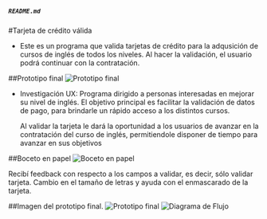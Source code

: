 
##### `README.md`


#Tarjeta de crédito válida

* Este es un programa que valida tarjetas de crédito para la adqusición de cursos de inglés de todos los niveles. Al hacer la validación, el usuario podrá continuar con la contratación.

##Prototipo final
![Prototipo final](https://raw.githubsercontent.com/rholion/CDMX012-card-validation/img/cardValidation.png)
* Investigación UX:
  Programa dirigido a personas interesadas en mejorar su nivel de inglés. El objetivo principal es facilitar la validación de datos de pago, para brindarle un rápido acceso a los distintos cursos.
  
  Al validar la tarjeta le dará la oportunidad a los usuarios de avanzar en la contratación del curso de inglés, permitiendole disponer de tiempo para avanzar en sus objetivos

##Boceto en papel
![Boceto en papel](https://raw.githubsercontent.com/rholion/CDMX012-card-validation/branch/path/to/img/boceto.png)

  Recibí feedback con respecto a los campos a validar, es decir, sólo validar tarjeta.
  Cambio en el tamaño de letras y ayuda con el enmascarado de la tarjeta.

##Imagen del prototipo final.
![Prototipo final](https://raw.githubsercontent.com/rholion/CDMX012-card-validation/img/final.png)
![Diagrama de Flujo](https://raw.githubsercontent.com/rholion/CDMX012-card-validation/img/final.png)